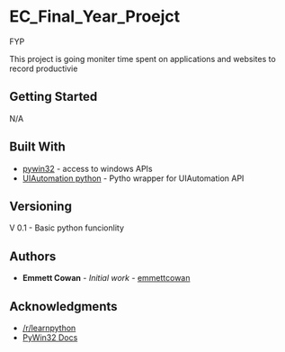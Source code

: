 # EC_Final_Year_Proejct
FYP 

This project is going moniter time spent on applications and websites to record productivie 

## Getting Started

N/A


## Built With

* [pywin32](https://github.com/mhammond/pywin32) - access to windows APIs
* [UIAutomation python](https://github.com/yinkaisheng/Python-UIAutomation-for-Windows) - Pytho  wrapper for UIAutomation API

## Versioning

V 0.1  - Basic python funcionlity

## Authors

* **Emmett Cowan** - *Initial work* - [emmettcowan](https://github.com/emmettcowan)

## Acknowledgments

* [/r/learnpython](https://www.reddit.com/r/learnpython/)
* [PyWin32 Docs](http://timgolden.me.uk/pywin32-docs/contents.html)
